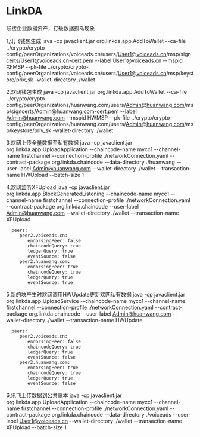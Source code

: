 # LinkDA
联接企业数据资产，打破数据孤岛现象

1,讯飞钱包生成
java -cp  javaclient.jar org.linkda.app.AddToWallet --ca-file ../crypto/crypto-config/peerOrganizations/voiceads.cn/users/User1@voiceads.cn/msp/signcerts/User1@voiceads.cn-cert.pem --label User1@voiceads.cn --mspid XFMSP --pk-file ../crypto/crypto-config/peerOrganizations/voiceads.cn/users/User1@voiceads.cn/msp/keystore/priv_sk -wallet-directory ./wallet

2,欢网钱包生成
java -cp javaclient.jar  org.linkda.app.AddToWallet --ca-file ../crypto/crypto-config/peerOrganizations/huanwang.com/users/Admin@huanwang.com/msp/signcerts/Admin@huanwang.com-cert.pem --label Admin@huanwang.com --mspid HWMSP --pk-file ../crypto/crypto-config/peerOrganizations/huanwang.com/users/Admin@huanwang.com/msp/keystore/priv_sk -wallet-directory ./wallet

3,欢网上传全量数据至私有数据
java -cp javaclient.jar org.linkda.app.UploadApplication --chaincode-name mycc1 --channel-name firstchannel --connection-profile ./networkConnection.yaml --contract-package org.linkda.chaincode --data-directory ./huanwang --user-label Admin@huanwang.com --wallet-directory ./wallet --transaction-name HWUpload --batch-size 1

4,欢网监听XFUpload
java -cp javaclient.jar org.linkda.app.BlockGeneratedListening --chaincode-name mycc1 --channel-name firstchannel --connection-profile ./networkConnection.yaml --contract-package org.linkda.chaincode --user-label Admin@huanwang.com --wallet-directory ./wallet --transaction-name XFUpload

      peers:
         peer2.voiceads.cn:
            endorsingPeer: false
            chaincodeQuery: true
            ledgerQuery: true
            eventSource: false
         peer2.huanwang.com:
            endorsingPeer: true
            chaincodeQuery: true
            ledgerQuery: true
            eventSource: true

5,新的块产生时欢网调用HWUpdate更新欢网私有数据
java -cp javaclient.jar org.linkda.app.UploadService --chaincode-name mycc1 --channel-name firstchannel --connection-profile ./networkConnection.yaml --contract-package org.linkda.chaincode --user-label Admin@huanwang.com --wallet-directory ./wallet --transaction-name HWUpdate

      peers:
         peer2.voiceads.cn:
            endorsingPeer: false
            chaincodeQuery: true
            ledgerQuery: true
            eventSource: false
         peer2.huanwang.com:
            endorsingPeer: true
            chaincodeQuery: true
            ledgerQuery: true
            eventSource: false

6,讯飞上传数据到公共账本
java -cp javaclient.jar org.linkda.app.UploadApplication --chaincode-name mycc1 --channel-name firstchannel --connection-profile ./networkConnection.yaml --contract-package org.linkda.chaincode --data-directory ./voiceads --user-label User1@voiceads.cn --wallet-directory ./wallet --transaction-name XFUpload --batch-size 1
